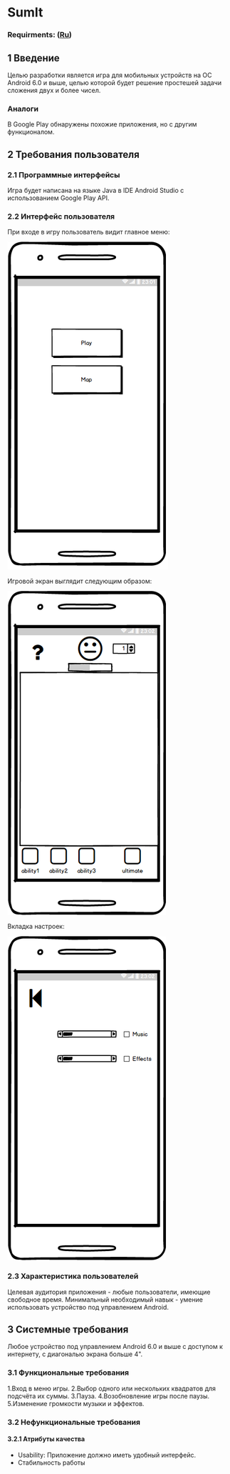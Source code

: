 ﻿# SumIt 
### Requirments: ([Ru](https://jekillokda.github.io/SumIt/docs/Requirements))
## 1 Введение
Целью разработки является игра для мобильных устройств на ОС Android 6.0 и выше, целью которой будет решение простешей задачи сложения
двух и более чисел.

### Аналоги
В Google Play обнаружены похожие приложения, но с другим функционалом.

## 2 Требования пользователя
### 2.1 Программные интерфейсы
Игра будет написана на языке Java в IDE Android Studio с использованием Google Play API.

### 2.2 Интерфейс пользователя
При входе в игру пользователь видит главное меню:

![Alt text](images/main_menu.png "Главный экран")

Игровой экран выглядит следующим образом:

![Alt text](images/game.png "Игровой экран")

Вкладка настроек:

![Alt text](images/settings.png "Экран настроек")

### 2.3 Характеристика пользователей
Целевая аудитория приложения - любые пользователи, имеющие свободное время.
Минимальный необходимый навык - умение использовать устройство под управлением Android.

## 3 Системные требования
Любое устройство под управлением Android 6.0 и выше с доступом к интернету, с диагональю экрана больше 4".

### 3.1 Функциональные требования
1.Вход в меню игры.
2.Выбор одного или нескольких квадратов для подсчёта их суммы.
3.Пауза.
4.Возобновление игры после паузы.
5.Изменение громкости музыки и эффектов.

### 3.2 Нефункциональные требования
 #### 3.2.1 Атрибуты качества
  - Usability: Приложение должно иметь удобный интерфейс.
  - Стабильность работы
